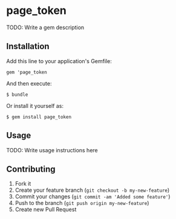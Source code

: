 # page_token

TODO: Write a gem description

## Installation

Add this line to your application's Gemfile:

    gem 'page_token

And then execute:

    $ bundle

Or install it yourself as:

    $ gem install page_token

## Usage

TODO: Write usage instructions here

## Contributing

1. Fork it
2. Create your feature branch (`git checkout -b my-new-feature`)
3. Commit your changes (`git commit -am 'Added some feature'`)
4. Push to the branch (`git push origin my-new-feature`)
5. Create new Pull Request
